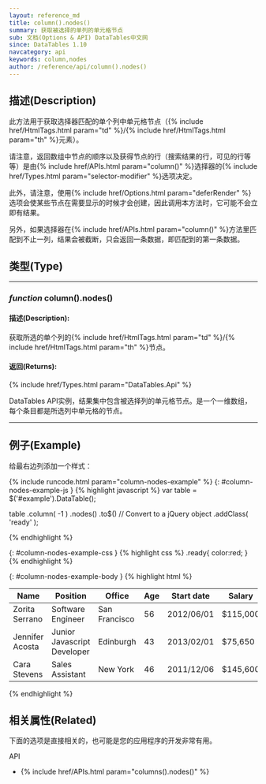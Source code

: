 ```yaml
---
layout: reference_md
title: column().nodes()
summary: 获取被选择的单列的单元格节点
sub: 文档(Options & API) DataTables中文网
since: DataTables 1.10
navcategory: api
keywords: column,nodes
author: /reference/api/column().nodes()
---
```


## 描述(Description)
此方法用于获取选择器匹配的单个列中单元格节点（{% include href/HtmlTags.html param="td" %}/{% include href/HtmlTags.html param="th" %}元素）。

请注意，返回数组中节点的顺序以及获得节点的行（搜索结果的行，可见的行等等）是由{% include href/APIs.html param="column()" %}选择器的{% include href/Types.html param="selector-modifier" %}选项决定。

此外，请注意，使用{% include href/Options.html param="deferRender" %}选项会使某些节点在需要显示的时候才会创建，因此调用本方法时，它可能不会立即有结果。

另外，如果选择器在{% include href/APIs.html param="column()" %}方法里匹配到不止一列，结果会被截断，只会返回一条数据，即匹配到的第一条数据。



## 类型(Type)
---
    
### _function_ **column().nodes()**   

#### 描述(Description):
获取所选的单个列的{% include href/HtmlTags.html param="td" %}/{% include href/HtmlTags.html param="th" %}节点。

#### 返回(Returns):


{% include href/Types.html param="DataTables.Api" %}

DataTables API实例，结果集中包含被选择列的单元格节点。是一个一维数组，每个条目都是所选列中单元格的节点。

--- 
    
## 例子(Example)

给最右边列添加一个样式：

{% include runcode.html param="column-nodes-example" %}
{: #column-nodes-example-js }
{% highlight javascript %}
var table = $('#example').DataTable();
 
table
    .column( -1 )
    .nodes()
    .to$()      // Convert to a jQuery object
    .addClass( 'ready' );

{% endhighlight %}

{: #column-nodes-example-css }
{% highlight css %}
.ready{
    color:red;
}
{% endhighlight %}

{: #column-nodes-example-body }
{% highlight html %}
<table id="example" class="display">
        <thead>
            <tr>
                <th>Name</th>
                <th>Position</th>
                <th>Office</th>
                <th>Age</th>
                <th>Start date</th>
                <th>Salary</th>
            </tr>
        </thead>
        <tbody>
             <tr>
                <td>Zorita Serrano</td>
                <td>Software Engineer</td>
                <td>San Francisco</td>
                <td>56</td>
                <td>2012/06/01</td>
                <td>$115,000</td>
            </tr>
            <tr>
                <td>Jennifer Acosta</td>
                <td>Junior Javascript Developer</td>
                <td>Edinburgh</td>
                <td>43</td>
                <td>2013/02/01</td>
                <td>$75,650</td>
            </tr>
            <tr>
                <td>Cara Stevens</td>
                <td>Sales Assistant</td>
                <td>New York</td>
                <td>46</td>
                <td>2011/12/06</td>
                <td>$145,600</td>
            </tr>
        </tbody>
    </table>
{% endhighlight %}


## 相关属性(Related)
下面的选项是直接相关的，也可能是您的应用程序的开发非常有用。

API

- {% include href/APIs.html param="columns().nodes()" %}

